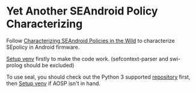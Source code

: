 # Yet Another SEAndroid Policy Characterizing

Follow  [Characterizing SEAndroid Policies in the Wild](https://arxiv.org/pdf/1510.05497.pdf) to characterize SEpolicy in Android firmware.

[Setup venv](https://github.com/dm4sec/BigMAC) firstly to make the code work.
(sefcontext-parser and swi-prolog should be excluded)

To use seal, you should check out the Python 3 supported [repository](https://github.com/dm4sec/seal) first, then [Setup venv](https://github.com/dm4sec/BigMAC) if AOSP isn't in hand. 
